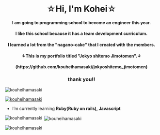 <h1 align="center">☆Hi, I'm Kohei☆</h1>
<h4 align="center">I am going to programming school to become an engineer this year.</h4>
<h4 align="center">I like this school because it has a team development curriculum.</h4>
<h4 align="center">I learned a lot from the "nagano-cake" that I created with the members.</h4>
<h4 align="center">↓This is my portfolio titled "Jokyo shitemo Jimotomen".↓</h4>
<h4 align="center">(https://github.com/kouheihamasaki/jokyoshitemo_jimotomen)</h4>

<h3 align="center">thank you!!</h3>

<p align="left"> <img src="https://komarev.com/ghpvc/?username=kouheihamasaki&label=Profile%20views&color=0e75b6&style=flat" alt="kouheihamasaki" /> </p>

<p align="left"> <a href="https://github.com/ryo-ma/github-profile-trophy"><img src="https://github-profile-trophy.vercel.app/?username=kouheihamasaki" alt="kouheihamasaki" /></a> </p>

- I’m currently learning **Ruby(Ruby on rails), Javascript**


<p><img align="left" src="https://github-readme-stats.vercel.app/api/top-langs?username=kouheihamasaki&show_icons=true&locale=en&layout=compact" alt="kouheihamasaki" /></p>

<p>&nbsp;<img align="center" src="https://github-readme-stats.vercel.app/api?username=kouheihamasaki&show_icons=true&locale=en" alt="kouheihamasaki" /></p>

<p><img align="center" src="https://github-readme-streak-stats.herokuapp.com/?user=kouheihamasaki&" alt="kouheihamasaki" /></p>
